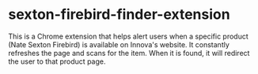 # sexton-firebird-finder-extension

This is a Chrome extension that helps alert users when a specific product (Nate Sexton Firebird) is available on Innova's website. It constantly refreshes the page and scans for the item. When it is found, it will redirect the user to that product page.
